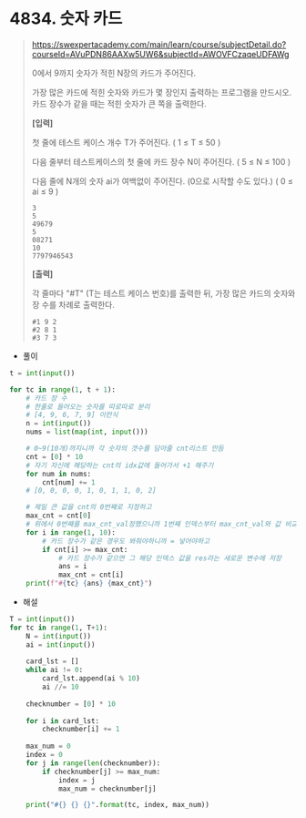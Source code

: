 # 4834. 숫자 카드

> https://swexpertacademy.com/main/learn/course/subjectDetail.do?courseId=AVuPDN86AAXw5UW6&subjectId=AWOVFCzaqeUDFAWg
>
> 0에서 9까지 숫자가 적힌 N장의 카드가 주어진다.
>
> 가장 많은 카드에 적힌 숫자와 카드가 몇 장인지 출력하는 프로그램을 만드시오. 카드 장수가 같을 때는 적힌 숫자가 큰 쪽을 출력한다.
>
> 
>
> **[입력]**
>
>
> 첫 줄에 테스트 케이스 개수 T가 주어진다. ( 1 ≤ T ≤ 50 )
>
> 다음 줄부터 테스트케이스의 첫 줄에 카드 장수 N이 주어진다. ( 5 ≤ N ≤ 100 )
>
> 다음 줄에 N개의 숫자 ai가 여백없이 주어진다. (0으로 시작할 수도 있다.) ( 0 ≤ ai ≤ 9 ) 
>
> ```
> 3
> 5
> 49679
> 5
> 08271
> 10
> 7797946543
> ```
>
> **[출력]**
>
> 각 줄마다 "#T" (T는 테스트 케이스 번호)를 출력한 뒤, 가장 많은 카드의 숫자와 장 수를 차례로 출력한다.
>
> ```
> #1 9 2
> #2 8 1
> #3 7 3
> ```

- 풀이

```python
t = int(input())

for tc in range(1, t + 1):
    # 카드 장 수
    # 한줄로 들어오는 숫자를 따로따로 분리
    # [4, 9, 6, 7, 9] 이런식
    n = int(input())
    nums = list(map(int, input()))

    # 0~9(10개)까지니까 각 숫자의 갯수를 담아줄 cnt리스트 만듬
    cnt = [0] * 10
    # 자기 자신에 해당하는 cnt의 idx값에 들어가서 +1 해주기
    for num in nums:
        cnt[num] += 1
    # [0, 0, 0, 0, 1, 0, 1, 1, 0, 2]

    # 제일 큰 값을 cnt의 0번째로 지정하고
    max_cnt = cnt[0]
    # 위에서 0번째를 max_cnt_val정했으니까 1번째 인덱스부터 max_cnt_val와 값 비교
    for i in range(1, 10):
        # 카드 장수가 같은 경우도 봐줘야하니까 = 넣어야하고
        if cnt[i] >= max_cnt:
            # 카드 장수가 같으면 그 해당 인덱스 값을 res라는 새로운 변수에 저장
            ans = i
            max_cnt = cnt[i]
    print(f"#{tc} {ans} {max_cnt}")
```

- 해설

```python
T = int(input())
for tc in range(1, T+1):
    N = int(input())
    ai = int(input())
    
    card_lst = []
    while ai != 0:
        card_lst.append(ai % 10)
        ai //= 10
    
    checknumber = [0] * 10
    
    for i in card_lst:
        checknumber[i] += 1
    
    max_num = 0
    index = 0
    for j in range(len(checknumber)):
        if checknumber[j] >= max_num:
            index = j
            max_num = checknumber[j]

    print("#{} {} {}".format(tc, index, max_num))
```

